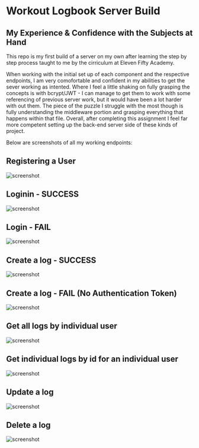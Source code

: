 # Workout Logbook Server Build

## My Experience & Confidence with the Subjects at Hand

This repo is my first build of a server on my own after learning the step by step process taught to me by the cirriculum at Eleven Fifty Academy.

When working with the initial set up of each component and the respective endpoints, I am very comofortable and confident in my abilities to get the sever working as intented. Where I feel a little shaking on fully grasping the concepts is with bcrypt/JWT - I can manage to get them to work with some referencing of previous server work, but it would have been a lot harder with out them. The piece of the puzzle I struggle with the most though is fully understanding the middleware portion and grasping everything that happens within that file. Overall, after completing this assignment I feel far more competent setting up the back-end server side of these kinds of project.

Below are screenshots of all my working endpoints:

## Registering a User

![screenshot](./assets/user_register-success.png)

## Loginin - SUCCESS

![screenshot](./assets/user_login-success.png)

## Login - FAIL

![screenshot](./assets/user_login-fail.png)

## Create a log - SUCCESS

![screenshot](./assets/log-create-success.png)

## Create a log - FAIL (No Authentication Token)

![screenshot](./assets/log-create-fail.png)

## Get all logs by individual user

![screenshot](./assets/log-view-all.png)

## Get individual logs by id for an individual user

![screenshot](./assets/log-view-by-id.png)

## Update a log

![screenshot](./assets/update-log.png)

## Delete a log

![screenshot](./assets/delete-log.png)
